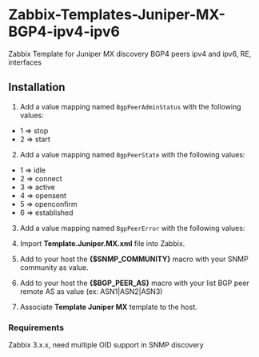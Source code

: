 # Zabbix-Templates-Juniper-MX-BGP4-ipv4-ipv6
Zabbix Template for Juniper MX discovery BGP4 peers ipv4 and ipv6, RE, interfaces

Installation
------------

1. Add a value mapping named `BgpPeerAdminStatus` with the following values:
  * 1 => stop
  * 2 => start
2. Add a value mapping named `BgpPeerState` with the following values:
  * 1 => idle
  * 2 => connect
  * 3 => active
  * 4 => opensent
  * 5 => openconfirm
  * 6 => established
3. Add a value mapping named `BgpPeerError` with the following values:

4. Import **Template.Juniper.MX.xml** file into Zabbix.
5. Add to your host the **{$SNMP_COMMUNITY}** macro with your SNMP community as value.
6. Add to your host the **{$BGP_PEER_AS}** macro with your list BGP peer remote AS as value (ex: ASN1|ASN2|ASN3)
7. Associate **Template Juniper MX** template to the host.

### Requirements

Zabbix 3.x.x, need multiple OID support in SNMP discovery

